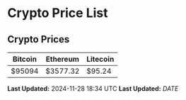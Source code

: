 # Crypto Price List

## Crypto Prices
| Bitcoin | Ethereum | Litecoin |
| ------- | -------- | -------- |
| $95094 | $3577.32 | $95.24 |
**Last Updated:** 2024-11-28 18:34 UTC
**Last Updated:** $DATE$
